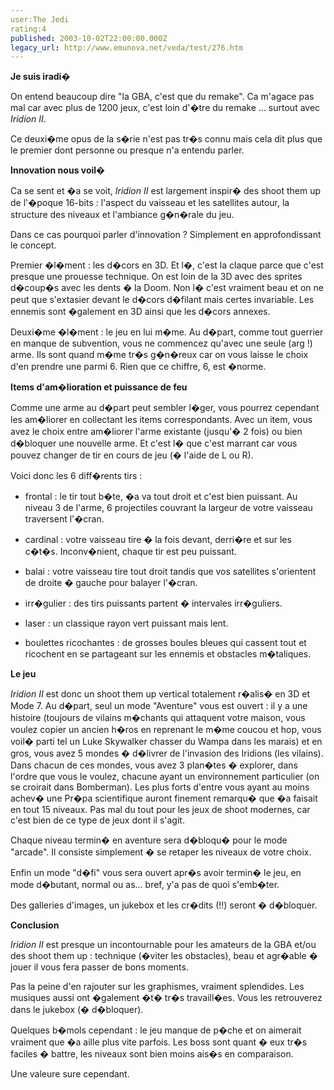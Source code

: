 ```yaml
---
user:The Jedi
rating:4
published: 2003-10-02T22:00:00.000Z
legacy_url: http://www.emunova.net/veda/test/276.htm
---
```

**Je suis iradi�**  

On entend beaucoup dire "la GBA, c'est que du remake". Ca m'agace pas mal car avec plus de 1200 jeux, c'est loin d'�tre du remake ... surtout avec _Iridion II_.  

Ce deuxi�me opus de la s�rie n'est pas tr�s connu mais cela dit plus que le premier dont personne ou presque n'a entendu parler.  

  

**Innovation nous voil�**  

Ca se sent et �a se voit, _Iridion II_ est largement inspir� des shoot them up de l'�poque 16-bits : l'aspect du vaisseau et les satellites autour, la structure des niveaux et l'ambiance g�n�rale du jeu.  

Dans ce cas pourquoi parler d'innovation ? Simplement en approfondissant le concept.  

Premier �l�ment : les d�cors en 3D. Et l�, c'est la claque parce que c'est presque une prouesse technique. On est loin de la 3D avec des sprites d�coup�s avec les dents � la Doom. Non l� c'est vraiment beau et on ne peut que s'extasier devant le d�cors d�filant mais certes invariable. Les ennemis sont �galement en 3D ainsi que les d�cors annexes.  

Deuxi�me �l�ment : le jeu en lui m�me. Au d�part, comme tout guerrier en manque de subvention, vous ne commencez qu'avec une seule (arg !) arme. Ils sont quand m�me tr�s g�n�reux car on vous laisse le choix d'en prendre une parmi 6\. Rien que ce chiffre, 6, est �norme.  

  

**Items d'am�lioration et puissance de feu**  

Comme une arme au d�part peut sembler l�ger, vous pourrez cependant les am�liorer en collectant les items correspondants. Avec un item, vous avez le choix entre am�liorer l'arme existante (jusqu'� 2 fois) ou bien d�bloquer une nouvelle arme. Et c'est l� que c'est marrant car vous pouvez changer de tir en cours de jeu (� l'aide de L ou R).  

Voici donc les 6 diff�rents tirs :  

- frontal : le tir tout b�te, �a va tout droit et c'est bien puissant. Au niveau 3 de l'arme, 6 projectiles couvrant la largeur de votre vaisseau traversent l'�cran.  

- cardinal : votre vaisseau tire � la fois devant, derri�re et sur les c�t�s. Inconv�nient, chaque tir est peu puissant.  

- balai : votre vaisseau tire tout droit tandis que vos satellites s'orientent de droite � gauche pour balayer l'�cran.  

- irr�gulier : des tirs puissants partent � intervales irr�guliers.  

- laser : un classique rayon vert puissant mais lent.  

- boulettes ricochantes : de grosses boules bleues qui cassent tout et ricochent en se partageant sur les ennemis et obstacles m�taliques.  

  

**Le jeu**  

_Iridion II_ est donc un shoot them up vertical totalement r�alis� en 3D et Mode 7\. Au d�part, seul un mode "Aventure" vous est ouvert : il y a une histoire (toujours de vilains m�chants qui attaquent votre maison, vous voulez copier un ancien h�ros en reprenant le m�me coucou et hop, vous voil� parti tel un Luke Skywalker chasser du Wampa dans les marais) et en gros, vous avez 5 mondes � d�livrer de l'invasion des Iridions (les vilains). Dans chacun de ces mondes, vous avez 3 plan�tes � explorer, dans l'ordre que vous le voulez, chacune ayant un environnement particulier (on se croirait dans Bomberman). Les plus forts d'entre vous ayant au moins achev� une Pr�pa scientifique auront finement remarqu� que �a faisait en tout 15 niveaux. Pas mal du tout pour les jeux de shoot modernes, car c'est bien de ce type de jeux dont il s'agit.  

Chaque niveau termin� en aventure sera d�bloqu� pour le mode "arcade". Il consiste simplement � se retaper les niveaux de votre choix.  

Enfin un mode "d�fi" vous sera ouvert apr�s avoir termin� le jeu, en mode d�butant, normal ou as... bref, y'a pas de quoi s'emb�ter.  

Des galleries d'images, un jukebox et les cr�dits (!!) seront � d�bloquer.  

  

**Conclusion**  

_Iridion II_ est presque un incontournable pour les amateurs de la GBA et/ou des shoot them up : technique (�viter les obstacles), beau et agr�able � jouer il vous fera passer de bons moments.  

Pas la peine d'en rajouter sur les graphismes, vraiment splendides. Les musiques aussi ont �galement �t� tr�s travaill�es. Vous les retrouverez dans le jukebox (� d�bloquer).  

Quelques b�mols cependant : le jeu manque de p�che et on aimerait vraiment que �a aille plus vite parfois. Les boss sont quant � eux tr�s faciles � battre, les niveaux sont bien moins ais�s en comparaison.  

  

Une valeure sure cependant.